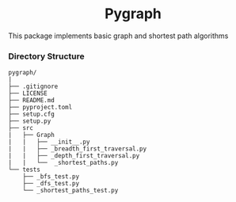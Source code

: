 <div align="center"><h1>Pygraph</h1></div>

This package implements basic graph and shortest path algorithms

### Directory Structure
```
pygraph/
|
├── .gitignore
├── LICENSE
├── README.md
├── pyproject.toml
├── setup.cfg
├── setup.py
├── src
|   ├── Graph
|   |   ├── __init__.py
|   |   ├── _breadth_first_traversal.py
|   |   ├── _depth_first_traversal.py
|   |   └──  _shortest_paths.py
└── tests
    ├── _bfs_test.py
    ├── _dfs_test.py
    └── _shortest_paths_test.py


```
